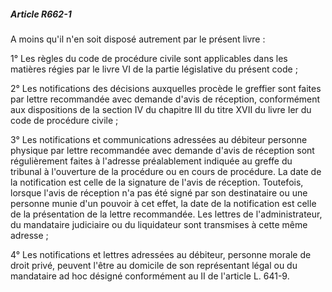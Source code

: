 ##### Article R662-1

A moins qu'il n'en soit disposé autrement par le présent livre :

1° Les règles du code de procédure civile sont applicables dans les matières régies par le livre VI de la partie législative du présent code ;

2° Les notifications des décisions auxquelles procède le greffier sont faites par lettre recommandée avec demande d'avis de réception, conformément aux dispositions de la section IV du chapitre III du titre XVII du livre Ier du code de procédure civile ;

3° Les notifications et communications adressées au débiteur personne physique par lettre recommandée avec demande d'avis de réception sont régulièrement faites à l'adresse préalablement indiquée au greffe du tribunal à l'ouverture de la procédure ou en cours de procédure. La date de la notification est celle de la signature de l'avis de réception. Toutefois, lorsque l'avis de réception n'a pas été signé par son destinataire ou une personne munie d'un pouvoir à cet effet, la date de la notification est celle de la présentation de la lettre recommandée. Les lettres de l'administrateur, du mandataire judiciaire ou du liquidateur sont transmises à cette même adresse ;

4° Les notifications et lettres adressées au débiteur, personne morale de droit privé, peuvent l'être au domicile de son représentant légal ou du mandataire ad hoc désigné conformément au II de l'article L. 641-9.

